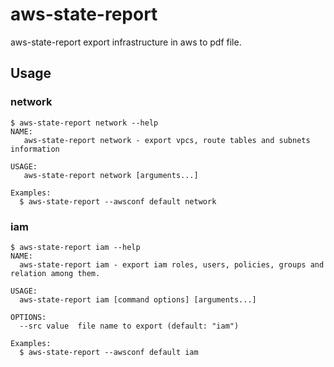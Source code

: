 # aws-state-report
aws-state-report export infrastructure in aws to pdf file.

## Usage
### network
```
$ aws-state-report network --help
NAME:
   aws-state-report network - export vpcs, route tables and subnets information

USAGE:
   aws-state-report network [arguments...]

Examples:
  $ aws-state-report --awsconf default network
```
### iam
```
$ aws-state-report iam --help
NAME:
  aws-state-report iam - export iam roles, users, policies, groups and relation among them.

USAGE:
  aws-state-report iam [command options] [arguments...]

OPTIONS:
  --src value  file name to export (default: "iam")

Examples:
  $ aws-state-report --awsconf default iam
``` 
